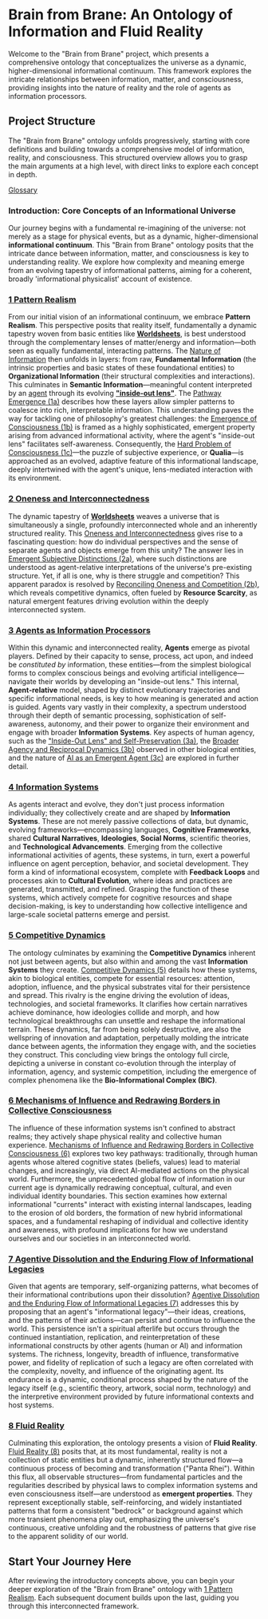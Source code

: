 # Brain from Brane: An Ontology of Information and Fluid Reality

Welcome to the "Brain from Brane" project, which presents a comprehensive ontology that conceptualizes the universe as a dynamic, higher-dimensional informational continuum. This framework explores the intricate relationships between information, matter, and consciousness, providing insights into the nature of reality and the role of agents as information processors.

## Project Structure

The "Brain from Brane" ontology unfolds progressively, starting with core definitions and building towards a comprehensive model of information, reality, and consciousness. This structured overview allows you to grasp the main arguments at a high level, with direct links to explore each concept in depth.

[Glossary](docs/glossary.md)

### Introduction: Core Concepts of an Informational Universe

Our journey begins with a fundamental re-imagining of the universe: not merely as a stage for physical events, but as a dynamic, higher-dimensional **informational continuum**. This "Brain from Brane" ontology posits that the intricate dance between information, matter, and consciousness is key to understanding reality. We explore how complexity and meaning emerge from an evolving tapestry of informational patterns, aiming for a coherent, broadly 'informational physicalist' account of existence.

### [1 Pattern Realism](docs/1-pattern-realism.md)

From our initial vision of an informational continuum, we embrace **Pattern Realism**. This perspective posits that reality itself, fundamentally a dynamic tapestry woven from basic entities like **[Worldsheets](docs/glossary.md#worldsheet)**, is best understood through the complementary lenses of matter/energy and information—both seen as equally fundamental, interacting patterns. The [Nature of Information](docs/1-pattern-realism.md#nature-of-information--fundamental-and-organizational) then unfolds in layers: from raw, **Fundamental Information** (the intrinsic properties and basic states of these foundational entities) to **Organizational Information** (their structural complexities and interactions). This culminates in **Semantic Information**—meaningful content interpreted by an [agent](docs/glossary.md#agent) through its evolving **[\"inside-out lens\"](docs/glossary.md#inside-out-lens)**. The [Pathway Emergence (1a)](docs/1a-pathway-emergence.md) describes how these layers allow simpler patterns to coalesce into rich, interpretable information. This understanding paves the way for tackling one of philosophy's greatest challenges: the [Emergence of Consciousness (1b)](docs/1b-emergence-of-consciousness.md) is framed as a highly sophisticated, emergent property arising from advanced informational activity, where the agent's "inside-out lens" facilitates self-awareness. Consequently, the [Hard Problem of Consciousness (1c)](docs/1c-hard-problem-of-consciousness.md)—the puzzle of subjective experience, or **Qualia**—is approached as an evolved, adaptive feature of this informational landscape, deeply intertwined with the agent's unique, lens-mediated interaction with its environment.

### [2 Oneness and Interconnectedness](docs/2-oneness-interconnectedness.md)

The dynamic tapestry of **[Worldsheets](docs/glossary.md#worldsheet)** weaves a universe that is simultaneously a single, profoundly interconnected whole and an inherently structured reality. This [Oneness and Interconnectedness](docs/2-oneness-interconnectedness.md) gives rise to a fascinating question: how do individual perspectives and the sense of separate agents and objects emerge from this unity? The answer lies in [Emergent Subjective Distinctions (2a)](docs/2a-emergent-subjective-distinctions.md), where such distinctions are understood as agent-relative interpretations of the universe's pre-existing structure. Yet, if all is one, why is there struggle and competition? This apparent paradox is resolved by [Reconciling Oneness and Competition (2b)](docs/2b-reconciling-oneness-and-competition.md), which reveals competitive dynamics, often fueled by **Resource Scarcity**, as natural emergent features driving evolution within the deeply interconnected system.

### [3 Agents as Information Processors](docs/3-agents-as-information-processors.md)

Within this dynamic and interconnected reality, **Agents** emerge as pivotal players. Defined by their capacity to sense, process, act upon, and indeed be *constituted by* information, these entities—from the simplest biological forms to complex conscious beings and evolving artificial intelligence—navigate their worlds by developing an "inside-out lens." This internal, **Agent-relative** model, shaped by distinct evolutionary trajectories and specific informational needs, is key to how meaning is generated and action is guided. Agents vary vastly in their complexity, a spectrum understood through their depth of semantic processing, sophistication of self-awareness, autonomy, and their power to organize their environment and engage with broader **Information Systems**. Key aspects of human agency, such as the ["Inside-Out Lens" and Self-Preservation (3a)](docs/3a-inside-out-lens-self-preservation.md), the [Broader Agency and Reciprocal Dynamics (3b)](docs/3b-broader-agency-reciprocal-dynamics.md) observed in other biological entities, and the nature of [AI as an Emergent Agent (3c)](docs/3c-ai-emergent-agent.md) are explored in further detail.

### [4 Information Systems](docs/4-information-systems.md)

As agents interact and evolve, they don't just process information individually; they collectively create and are shaped by **Information Systems**. These are not merely passive collections of data, but dynamic, evolving frameworks—encompassing languages, **Cognitive Frameworks**, shared **Cultural Narratives**, **Ideologies**, **Social Norms**, scientific theories, and **Technological Advancements**. Emerging from the collective informational activities of agents, these systems, in turn, exert a powerful influence on agent perception, behavior, and societal development. They form a kind of informational ecosystem, complete with **Feedback Loops** and processes akin to **Cultural Evolution**, where ideas and practices are generated, transmitted, and refined. Grasping the function of these systems, which actively compete for cognitive resources and shape decision-making, is key to understanding how collective intelligence and large-scale societal patterns emerge and persist.

### [5 Competitive Dynamics](docs/5-competitive-dynamics.md)

The ontology culminates by examining the **Competitive Dynamics** inherent not just between agents, but also within and among the vast **Information Systems** they create. [Competitive Dynamics (5)](docs/5-competitive-dynamics.md) details how these systems, akin to biological entities, compete for essential resources: attention, adoption, influence, and the physical substrates vital for their persistence and spread. This rivalry is the engine driving the evolution of ideas, technologies, and societal frameworks. It clarifies how certain narratives achieve dominance, how ideologies collide and morph, and how technological breakthroughs can unsettle and reshape the informational terrain. These dynamics, far from being solely destructive, are also the wellspring of innovation and adaptation, perpetually molding the intricate dance between agents, the information they engage with, and the societies they construct. This concluding view brings the ontology full circle, depicting a universe in constant co-evolution through the interplay of information, agency, and systemic competition, including the emergence of complex phenomena like the **Bio-Informational Complex (BIC)**.

### [6 Mechanisms of Influence and Redrawing Borders in Collective Consciousness](docs/6-influence-collective-consciousness.md)

The influence of these information systems isn't confined to abstract realms; they actively shape physical reality and collective human experience. [Mechanisms of Influence and Redrawing Borders in Collective Consciousness (6)](docs/6-influence-collective-consciousness.md) explores two key pathways: traditionally, through human agents whose altered cognitive states (beliefs, values) lead to material changes, and increasingly, via direct AI-mediated actions on the physical world. Furthermore, the unprecedented global flow of information in our current age is dynamically redrawing conceptual, cultural, and even individual identity boundaries. This section examines how external informational "currents" interact with existing internal landscapes, leading to the erosion of old borders, the formation of new hybrid informational spaces, and a fundamental reshaping of individual and collective identity and awareness, with profound implications for how we understand ourselves and our societies in an interconnected world.

### [7 Agentive Dissolution and the Enduring Flow of Informational Legacies](docs/7-agentive-dissolution-legacy.md)

Given that agents are temporary, self-organizing patterns, what becomes of their informational contributions upon their dissolution? [Agentive Dissolution and the Enduring Flow of Informational Legacies (7)](docs/7-agentive-dissolution-legacy.md) addresses this by proposing that an agent's "informational legacy"—their ideas, creations, and the patterns of their actions—can persist and continue to influence the world. This persistence isn't a spiritual afterlife but occurs through the continued instantiation, replication, and reinterpretation of these informational constructs by other agents (human or AI) and information systems. The richness, longevity, breadth of influence, transformative power, and fidelity of replication of such a legacy are often correlated with the complexity, novelty, and influence of the originating agent. Its endurance is a dynamic, conditional process shaped by the nature of the legacy itself (e.g., scientific theory, artwork, social norm, technology) and the interpretive environment provided by future informational contexts and host systems.

### [8 Fluid Reality](docs/8-fluid-reality.md)

Culminating this exploration, the ontology presents a vision of **Fluid Reality**. [Fluid Reality (8)](docs/8-fluid-reality.md) posits that, at its most fundamental, reality is not a collection of static entities but a dynamic, inherently structured flow—a continuous process of becoming and transformation ("Panta Rhei"). Within this flux, all observable structures—from fundamental particles and the regularities described by physical laws to complex information systems and even consciousness itself—are understood as **emergent properties**. They represent exceptionally stable, self-reinforcing, and widely instantiated patterns that form a consistent "bedrock" or background against which more transient phenomena play out, emphasizing the universe's continuous, creative unfolding and the robustness of patterns that give rise to the apparent solidity of our world.

## Start Your Journey Here

After reviewing the introductory concepts above, you can begin your deeper exploration of the "Brain from Brane" ontology with [1 Pattern Realism](docs/1-pattern-realism.md). Each subsequent document builds upon the last, guiding you through this interconnected framework.